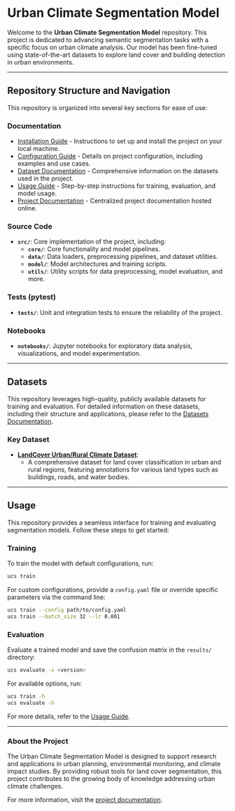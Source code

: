 # Urban Climate Segmentation Model

Welcome to the **Urban Climate Segmentation Model** repository. This project is dedicated to advancing semantic segmentation tasks with a specific focus on urban climate analysis. Our model has been fine-tuned using state-of-the-art datasets to explore land cover and building detection in urban environments.

---

## Repository Structure and Navigation

This repository is organized into several key sections for ease of use:

### Documentation

- [Installation Guide](https://mma-org.github.io/ML-Microclimate-Analysis/installation.html) - Instructions to set up and install the project on your local machine.
- [Configuration Guide](https://mma-org.github.io/ML-Microclimate-Analysis/configurations.html) - Details on project configuration, including examples and use cases.
- [Dataset Documentation](https://mma-org.github.io/ML-Microclimate-Analysis/usage.html) - Comprehensive information on the datasets used in the project.
- [Usage Guide](https://mma-org.github.io/ML-Microclimate-Analysis/dataset.html) - Step-by-step instructions for training, evaluation, and model usage.
- [Project Documentation](https://mma-org.github.io/ML-Microclimate-Analysis/index.html) - Centralized project documentation hosted online.

### Source Code

- **`src/`**: Core implementation of the project, including:
  - **`core/`**: Core functionality and model pipelines.
  - **`data/`**: Data loaders, preprocessing pipelines, and dataset utilities.
  - **`model/`**: Model architectures and training scripts.
  - **`utils/`**: Utility scripts for data preprocessing, model evaluation, and more.

### Tests (pytest)

- **`tests/`**: Unit and integration tests to ensure the reliability of the project.

### Notebooks

- **`notebooks/`**: Jupyter notebooks for exploratory data analysis, visualizations, and model experimentation.

---

## Datasets

This repository leverages high-quality, publicly available datasets for training and evaluation. For detailed information on these datasets, including their structure and applications, please refer to the [Datasets Documentation](https://mma-org.github.io/ML-Microclimate-Analysis/dataset.html).

### Key Dataset

- **[LandCover Urban/Rural Climate Dataset](https://huggingface.co/datasets/erikpinhasov/landcover_dataset)**:
  - A comprehensive dataset for land cover classification in urban and rural regions, featuring annotations for various land types such as buildings, roads, and water bodies.

---

## Usage

This repository provides a seamless interface for training and evaluating segmentation models. Follow these steps to get started:

### Training

To train the model with default configurations, run:

```bash
ucs train
```

For custom configurations, provide a `config.yaml` file or override specific parameters via the command line:

```bash
ucs train --config path/to/config.yaml
ucs train --batch_size 32 --lr 0.001
```

### Evaluation

Evaluate a trained model and save the confusion matrix in the `results/` directory:

```bash
ucs evaluate -v <version>
```

For available options, run:

```bash
ucs train -h
ucs evaluate -h
```

For more details, refer to the [Usage Guide](https://mma-org.github.io/ML-Microclimate-Analysis/usage.html).

---

### About the Project

The Urban Climate Segmentation Model is designed to support research and applications in urban planning, environmental monitoring, and climate impact studies. By providing robust tools for land cover segmentation, this project contributes to the growing body of knowledge addressing urban climate challenges.

For more information, visit the [project documentation](https://mma-org.github.io/ML-Microclimate-Analysis/index.html).

